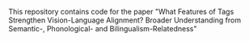 This repository contains code for the paper "What Features of Tags Strengthen Vision-Language Alignment? Broader Understanding from Semantic-, Phonological- and Bilingualism-Relatedness"
